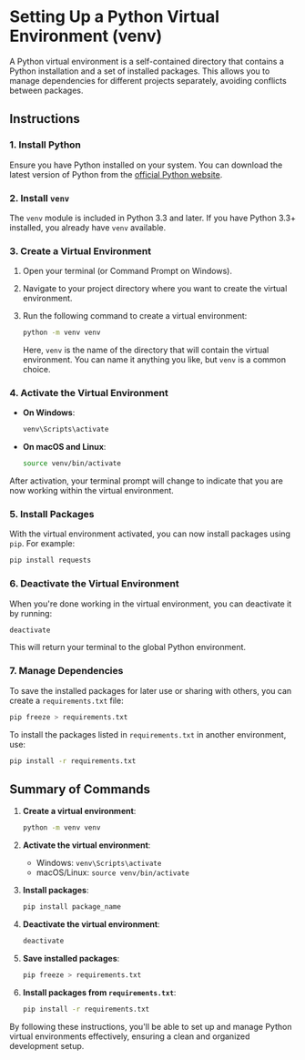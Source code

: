 # Setting Up a Python Virtual Environment (venv)

A Python virtual environment is a self-contained directory that contains a Python installation and a set of installed packages. This allows you to manage dependencies for different projects separately, avoiding conflicts between packages.

## Instructions

### 1. Install Python

Ensure you have Python installed on your system. You can download the latest version of Python from the [official Python website](https://www.python.org/downloads/).

### 2. Install `venv`

The `venv` module is included in Python 3.3 and later. If you have Python 3.3+ installed, you already have `venv` available.

### 3. Create a Virtual Environment

1. Open your terminal (or Command Prompt on Windows).
2. Navigate to your project directory where you want to create the virtual environment.
3. Run the following command to create a virtual environment:

   ```bash
   python -m venv venv
   ```

   Here, `venv` is the name of the directory that will contain the virtual environment. You can name it anything you like, but `venv` is a common choice.

### 4. Activate the Virtual Environment

- **On Windows**:

  ```bash
  venv\Scripts\activate
  ```

- **On macOS and Linux**:

  ```bash
  source venv/bin/activate
  ```

After activation, your terminal prompt will change to indicate that you are now working within the virtual environment.

### 5. Install Packages

With the virtual environment activated, you can now install packages using `pip`. For example:

```bash
pip install requests
```

### 6. Deactivate the Virtual Environment

When you're done working in the virtual environment, you can deactivate it by running:

```bash
deactivate
```

This will return your terminal to the global Python environment.

### 7. Manage Dependencies

To save the installed packages for later use or sharing with others, you can create a `requirements.txt` file:

```bash
pip freeze > requirements.txt
```

To install the packages listed in `requirements.txt` in another environment, use:

```bash
pip install -r requirements.txt
```

## Summary of Commands

1. **Create a virtual environment**:

   ```bash
   python -m venv venv
   ```

2. **Activate the virtual environment**:

   - Windows: `venv\Scripts\activate`
   - macOS/Linux: `source venv/bin/activate`

3. **Install packages**:

   ```bash
   pip install package_name
   ```

4. **Deactivate the virtual environment**:

   ```bash
   deactivate
   ```

5. **Save installed packages**:

   ```bash
   pip freeze > requirements.txt
   ```

6. **Install packages from `requirements.txt`**:

   ```bash
   pip install -r requirements.txt
   ```

By following these instructions, you'll be able to set up and manage Python virtual environments effectively, ensuring a clean and organized development setup.
